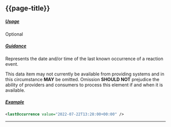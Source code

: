 ## {{page-title}}


<h5><ins>Usage</ins></h5>

<span class="mro-circle optional" title="Optional"></span> Optional


<h5><ins>Guidance</ins></h5>

Represents the date and/or time of the last known occurrence of a reaction event.

This data item may not currently be available from providing systems and in this circumstance **MAY** be omitted. Omission **SHOULD NOT** prejudice the ability of providers and consumers to process this element if and when it is available.

<h5><ins>Example</ins></h5>

```xml
<lastOccurrence value="2022-07-22T13:28:00+00:00" />
```

---